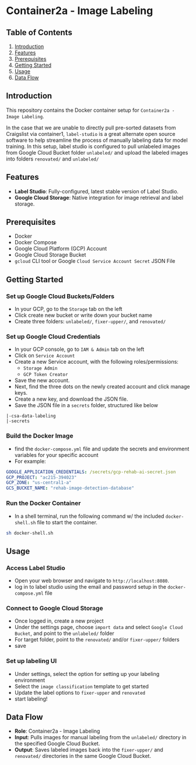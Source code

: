 # Container2a - Image Labeling

## Table of Contents

1. [Introduction](#introduction)
2. [Features](#features)
3. [Prerequisites](#prerequisites)
4. [Getting Started](#getting-started)
6. [Usage](#usage)
7. [Data Flow](#data-flow)


## Introduction

This repository contains the Docker container setup for `Container2a - Image Labeling`. 

In the case that we are unable to directly pull pre-sorted datasets from Craigslist via container1, `label-studio` is a great alternate open source software to help streamline the process of manually labeling data for model training. In this setup, label studio is configured to pull unlabeled images from Google Cloud Bucket folder `unlabeled/` and upload the labeled images into folders `renovated/` and `unlabeled/`


## Features

- **Label Studio**: Fully-configured, latest stable version of Label Studio.
- **Google Cloud Storage**: Native integration for image retrieval and label storage.



## Prerequisites

- Docker
- Docker Compose
- Google Cloud Platform (GCP) Account
- Google Cloud Storage Bucket
- `gcloud` CLI tool or Google `Cloud Service Account Secret` JSON File



## Getting Started

### Set up Google Cloud Buckets/Folders
- In your GCP, go to the `Storage` tab on the left
- Click create new bucket or write down your bucket name
- Create three folders: `unlabeled/`, `fixer-upper/`, and `renovated/`


### Set up Google Cloud Credentials
- In your GCP console, go to `IAM & Admin` tab on the left
- Click on `Service Account`
- Create a new Service account, with the following roles/permissions:
    - `Storage Admin`
    - `GCP Token Creator`
- Save the new account. 
- Next, find the three dots on the newly created account and click manage keys.
- Create a new key, and download the JSON file.
- Save the JSON file in a `secrets` folder, structured like below


```
|-csa-data-labeling
|-secrets
```

### Build the Docker Image
- find the `docker-compose.yml` file and update the secrets and environment variables for your specific account
- For example:

```yml
GOOGLE_APPLICATION_CREDENTIALS: /secrets/gcp-rehab-ai-secret.json
GCP_PROJECT: "ac215-394023"
GCP_ZONE: "us-central1-a"
GCS_BUCKET_NAME: "rehab-image-detection-database"
```

### Run the Docker Container
- In a shell terminal, run the following command w/ the included `docker-shell.sh` file to start the container.


```bash
sh docker-shell.sh
```


## Usage

### Access Label Studio
- Open your web browser and navigate to `http://localhost:8080`.
- log in to label studio using the email and password setup in the `docker-compose.yml` file

### Connect to Google Cloud Storage
- Once logged in, create a new project
- Under the settings page, choose `import data` and select `Google Cloud Bucket`, and point to the `unlabeled/` folder
- For target folder, point to the `renovated/` and/or `fixer-upper/` folders
- save

### Set up labeling UI
- Under settings, select the option for setting up your labeling environment
- Select the `image classification` template to get started
- Update the label options to `fixer-upper` and `renovated`
- start labeling!


## Data Flow

- **Role**: Container2a - Image Labeling
- **Input**: Pulls images for manual labeling from the `unlabeled/` directory in the specified Google Cloud Bucket.
- **Output**: Saves labeled images back into the `fixer-upper/` and `renovated/` directories in the same Google Cloud Bucket.

